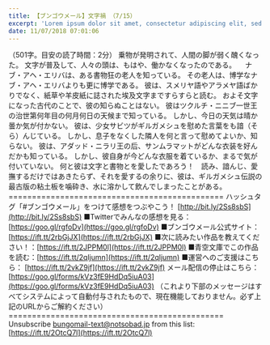 ```yaml
---
title: 【ブンゴウメール】文字禍 （7/15）
excerpt: 'Lorem ipsum dolor sit amet, consectetur adipiscing elit, sed do eiusmod tempor incididunt ut labore et dolore magna aliqua. Praesent elementum facilisis leo vel fringilla est ullamcorper eget. At imperdiet dui accumsan sit amet nulla facilisi morbi tempus.'
date: 11/07/2018 07:01:06
---
```


（501字。目安の読了時間：2分） 乗物が発明されて、人間の脚が弱く醜くなった。 文字が普及して、人々の頭は、もはや、働かなくなったのである。 　ナブ・アヘ・エリバは、ある書物狂の老人を知っている。 その老人は、博学なナブ・アヘ・エリバよりも更に博学である。 彼は、スメリヤ語やアラメヤ語ばかりでなく、紙草や羊皮紙に誌された埃及文字まですらすらと読む。 およそ文字になった古代のことで、彼の知らぬことはない。 彼はツクルチ・ニニブ一世王の治世第何年目の何月何日の天候まで知っている。 しかし、今日の天気は晴か曇か気が付かない。 彼は、少女サビツがギルガメシュを慰めた言葉をも諳（そら）んじている。 しかし、息子をなくした隣人を何と言って慰めてよいか、知らない。 彼は、アダッド・ニラリ王の后、サンムラマットがどんな衣装を好んだかも知っている。 しかし、彼自身が今どんな衣服を着ているか、まるで気が付いていない。 何と彼は文字と書物とを愛したであろう！　読み、諳んじ、愛撫するだけではあきたらず、それを愛するの余りに、彼は、ギルガメシュ伝説の最古版の粘土板を噛砕き、水に溶かして飲んでしまったことがある。 ============================================== ハッシュタグ「#ブンゴウメール」をつけて感想をつぶやこう！ [http://bit.ly/2Ss8sbS](http://bit.ly/2Ss8sbS) ■Twitterでみんなの感想を見る：[https://goo.gl/rgfoDv](https://goo.gl/rgfoDv) ■ブンゴウメール公式サイト：[https://ift.tt/2rbGjJX](https://ift.tt/2rbGjJX) ■次に読みたい作品を教えてください！：[https://ift.tt/2JPPM0l](https://ift.tt/2JPPM0l) ■青空文庫でこの作品を読む：[https://ift.tt/2qljumn](https://ift.tt/2qljumn) ■運営へのご支援はこちら： [https://ift.tt/2vkZ9jf](https://ift.tt/2vkZ9jf) メール配信の停止はこちら：[https://goo.gl/forms/kVz3fE9HdDq5iuA03](https://goo.gl/forms/kVz3fE9HdDq5iuA03) （これより下部のメッセージはすべてシステムによって自動付与されたもので、現在機能しておりません。必ず上記のURLからご解約ください） ============================================== Unsubscribe bungomail-text@notsobad.jp from this list: [https://ift.tt/2OtcQ7l](https://ift.tt/2OtcQ7l)